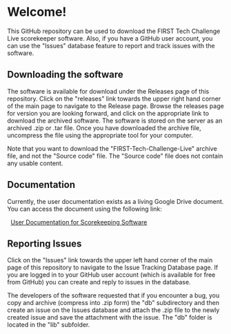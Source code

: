 # Welcome!
This GitHub repository can be used to download the FIRST Tech Challenge Live scorekeeper software.  Also, if you have a GitHub user account, you can use the "Issues" database feature to report and track issues with the software.

## Downloading the software
The software is available for download under the Releases page of this repository.  Click on the "releases" link towards the upper right hand corner of the main page to navigate to the Release page.  Browse the releases page for version you are looking forward, and click on the appropriate link to download the archived software.  The software is stored on the server as an archived .zip or .tar file.  Once you have downloaded the archive file, uncompress the file using the appropriate tool for your computer.

Note that you want to download the "FIRST-Tech-Challenge-Live" archive file, and not the "Source code" file.  The "Source code" file does not contain any usable content.

## Documentation
Currently, the user documentation exists as a living Google Drive document.  You can access the document using the following link:

&nbsp;&nbsp;[User Documentation for Scorekeeping Software](https://docs.google.com/document/d/1x5OHQiNgm70inQ-FRYEhM0RPY0hKwaQIH3_FfDnf1bw/edit?usp=sharing)

## Reporting Issues
Click on the "Issues" link towards the upper left hand corner of the main page of this repository to navigate to the Issue Tracking Database page.  If you are logged in to your GitHub user account (which is available for free from GitHub) you can create and reply to issues in the database.  

The developers of the software requested that if you encounter a bug, you copy and archive (compress into .zip form) the "db" subdirectory and then create an issue on the Issues database and attach the .zip file to the newly created issue and save the attachment with the issue.  The "db" folder is located in the "lib" subfolder.


